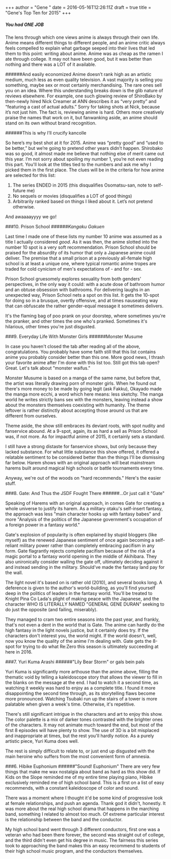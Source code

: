 +++
author = "Gene "
date = 2016-05-16T12:26:11Z
draft = true
title = "Gene's Top Ten for 2015"
+++


##### You had ONE JOB


The lens through which one views anime is always through their own life. Anime means different things to different people, and an anime critic always feels compelled to explain what garbage seeped into their lives that led them to this point: writing about anime. Anime was as cheap as the ramen I ate through college. It may not have been good, but it was better than nothing and there was a LOT of it available.

######And easily economized
Anime doesn’t rank high as an artistic medium, much less as even quality television. A vast majority is selling you something, maybe sex or most certainly merchandising. The rare ones sell you on an idea. Where this understanding breaks down is the glib nature of reviews elsewhere. For example, one such glowing review of ShiroBako by then-newly hired Nick Creamer at ANN describes it as “very pretty” and “featuring a cast of actual adults.” Sorry for taking shots at Nick, because it’s not just him. The fact is, reviewing anime is hard. Others more creatively praise the names that work on it, but fanwanking aside, an anime should stand on its own without brand recognition.

######This is why I’ll crucify kancolle

So here’s my best shot at it for 2015. Anime was “pretty good” and “used to be better,” but we’re going to pretend other years didn’t happen. Shirobako was so good, it almost made me believe that nothing else of merit came out this year. I’m not sorry about spoiling my number 1, you’re not even reading this part. You'll look at the titles tied to the numbers and ask me why I picked them in the first place. The clues will be in the criteria for how anime are selected for this list:

1.	The series ENDED in 2015 (this disqualifies Osomatsu-san, note to self- future me)
2.	No sequels or movies (disqualifies a LOT of good things)
3.	Arbitrarily ranked based on things I liked about it. Let’s not pretend otherwise.

And awaaaayyyy we go!

###10.  Prison School
######*Kangaku Gakuen*

Last time I made one of these lists my number 10 anime was assumed as a title I actually considered *good*. As it was then, the anime slotted into the number 10 spot is a very soft recommendation. Prison School should be praised for the absurdity of its humor that only a Japanese anime could deliver. The premise that a small prison at a previously all-female high school is at least a unique one, where typical romantic anime tropes are traded for cold cynicism of men's expectations of - and for - sex.

Prison School gruesomely explores sexuality from both genders' perspectives, in the only way it could: with a acute dose of bathroom humor and an obtuse obsession with bathrooms. For delivering laughs in an unexpected way, Prison School nets a spot on this list. It gets the 10-spot for doing so in a brusque, overtly offensive, and at times nauseating way that can obfuscate the rather gender-equal message it sometimes delivers.

It's the flaming bag of poo prank on your doorstep, where sometimes you're the pranker, and other times the one who's pranked. Sometimes it's hilarious, other times you're just disgusted.

###9. Everyday Life With Monster Girls
######Monster Musume

In case you haven't closed the tab after reading all of the above, congratulations. You probably have some faith still that this list contains anime you probably consider better than this one. More good news, I thrash your favorite anime after I'm done with this list too. Still got this tab open? Great. Let's talk about "monster waifus."

Monster Musume is based on a manga of the same name, but before that, the artist was literally drawing porn of monster girls. When he found out there's more money to be made by going legit (ask Fakku), Okayado made the manga more ecchi, a word which here means: less sketchy. The manga world he writes strictly bans sex with the monsters, leaving instead a show about the monsters themselves coexisting with humanity. The theme leftover is rather distinctly about accepting those around us that are different from ourselves.

Theme aside, the show still embraces its deviant roots, with spot nudity and fanservice abound. At a 9-spot, again, its as hard a sell as Prison School was, if not more. As for impactful anime of 2015, it certainly sets a standard.

I still have a strong distaste for fanservice shows, but only because they lacked substance. For what little substance this show offered, it offered a relatable sentiment to be considered better than the things I'll be dismissing far below. Harem shows with an original approach will beat mainstream harems built around magical high schools or battle tournaments every time.

Anyway, we're out of the woods on "hard recommends." Here's the easier stuff.

###8. Gate: And Thus the JSDF Fought There
######...Or just call it "Gate"

Speaking of Harems with an original approach, in comes Gate for creating a whole universe to justify its harem. As a military otaku's self-insert fantasy, the approach was less "main character hooks up with fantasy babes" and more "Analysis of the politics of the Japanese government's occupation of a foreign power in a fantasy world."

Gate's explosion of popularity is often explained by stupid bloggers (like myself) as the renewed Japanese sentiment of once again becoming a self-reliant military power rather than completely embracing pacifism in any form. Gate flagrantly rejects complete pacifism because of the risk of a magic portal to a fantasy world opening in the middle of Akihibara. They also unironically consider walling the gate off, ultimately deciding against it and instead sending in the military. Should've made the fantasy land pay for the wall.

The light novel it's based on is rather old (2010), and several books long. A deference is given to the author's world-building, as you'll find yourself deep in the politics of leaders in the fantasy world. You'll be treated to Knight Pina Co Lada's plight of making peace with the Japanese, and the character WHO IS LITERALLY NAMED "GENERAL GENE DURAN" seeking to do just the opposite (and failing, miserably).

They managed to cram two entire seasons into the past year, and frankly, that's not even a dent in the world that is Gate. The anime can hardly do the high fantasy in the light novels justice, but it certainly does try. If the characters don't interest you, the world might. If the world doesn't, well, now you know the quality of the anime I'm dealing with. Gate gets the 8-spot for trying to do what Re:Zero this season is ultimately succeeding at here in 2016.

###7. Yuri Kuma Arashi
######"Lily Bear Storm" or gals bein pals

Yuri Kuma is significantly more arthouse than the anime above, filling the thematic void by telling a kaleidoscope story that allows the viewer to fill in the blanks on the message at the end. I had to watch it a second time, as watching it weekly was hard to enjoy as a complete title. I found it more disappointing the second time through, as its storytelling flaws become more pronounced. Watching Tsubaki run up the stairs of a tower is more palatable when given a week's time. Otherwise, it's repetitive.

There's still significant intrigue in the characters and art to enjoy this show. The color palette is a mix of darker tones contrasted with the brighter ones of the characters. It may not animate much toward the end, but most of the first 8 episodes will have plenty to show. The use of 3D is a bit misplaced and inappropriate at times, but the rest you'll hardly notice. As a purely artistic piece, Yuri Kuma does well.

The rest is simply difficult to relate to, or just end up disgusted with the main heroine who suffers from the most convenient form of amnesia.

###6. Hibike Euphonium
######"Sound! Euphonium"
There are very few things that make me wax nostalgia about band as hard as this show did. If Kids on the Slope reminded me of my entire time playing piano, Hibike exclusively reminded me of high school band. This is a first on a list of easy recommends, with a constant kaleidoscope of color and sound.

There was a moment where I thought it'd be some kind of progressive look at female relationships, and push an agenda. Thank god it didn't, honestly. It was more about the real high school drama that happens in the marching band, something I related to almost too much. Of extreme particular interest is the relationship between the band and the conductor.

My high school band went through 3 different conductors, first one was a veteran who had been there forever, the second was straight out of college, and the third didn't even get his degree in music. The fairness this series took to approaching the band makes this an easy recommend to students of their high school music program, and the conductors themselves.

